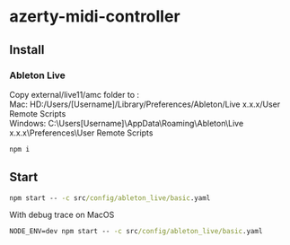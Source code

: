 # azerty-midi-controller
## Install
### Ableton Live
Copy external/live11/amc folder to :   
Mac: HD:/Users/[Username]/Library/Preferences/Ableton/Live x.x.x/User Remote Scripts   
Windows: C:\Users\[Username]\AppData\Roaming\Ableton\Live x.x.x\Preferences\User Remote Scripts   

```cmd
npm i
```

## Start
```cmd
npm start -- -c src/config/ableton_live/basic.yaml
```

With debug trace on MacOS
```cmd
NODE_ENV=dev npm start -- -c src/config/ableton_live/basic.yaml
```
